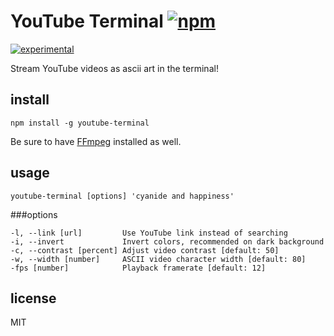 # YouTube Terminal [![npm][npm-image]][npm-url]

[npm-image]: https://img.shields.io/npm/v/youtube-terminal.svg
[npm-url]: https://www.npmjs.com/package/youtube-terminal

[![experimental](http://hughsk.github.io/stability-badges/dist/experimental.svg)](http://github.com/hughsk/stability-badges)

Stream YouTube videos as ascii art in the terminal!

## install

```
npm install -g youtube-terminal
```

Be sure to have [FFmpeg](https://www.ffmpeg.org) installed as well.

## usage

```
youtube-terminal [options] 'cyanide and happiness'
```

###options
```
-l, --link [url]         Use YouTube link instead of searching
-i, --invert             Invert colors, recommended on dark background
-c, --contrast [percent] Adjust video contrast [default: 50]
-w, --width [number]     ASCII video character width [default: 80]
-fps [number]            Playback framerate [default: 12]
```

## license

MIT
